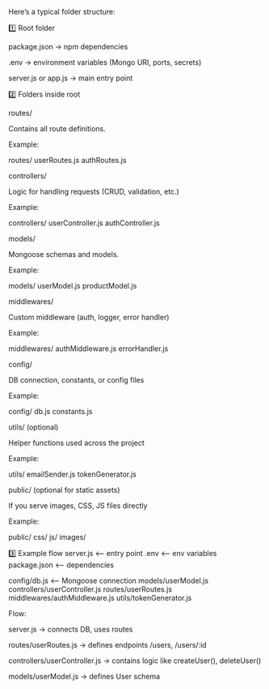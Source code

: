 Here’s a typical folder structure:

1️⃣ Root folder

package.json → npm dependencies

.env → environment variables (Mongo URI, ports, secrets)

server.js or app.js → main entry point

2️⃣ Folders inside root

routes/

Contains all route definitions.

Example:

routes/
  userRoutes.js
  authRoutes.js


controllers/

Logic for handling requests (CRUD, validation, etc.)

Example:

controllers/
  userController.js
  authController.js


models/

Mongoose schemas and models.

Example:

models/
  userModel.js
  productModel.js


middlewares/

Custom middleware (auth, logger, error handler)

Example:

middlewares/
  authMiddleware.js
  errorHandler.js


config/

DB connection, constants, or config files

Example:

config/
  db.js
  constants.js


utils/ (optional)

Helper functions used across the project

Example:

utils/
  emailSender.js
  tokenGenerator.js


public/ (optional for static assets)

If you serve images, CSS, JS files directly

Example:

public/
  css/
  js/
  images/

3️⃣ Example flow
server.js             <-- entry point
.env                  <-- env variables
package.json          <-- dependencies

config/db.js          <-- Mongoose connection
models/userModel.js
controllers/userController.js
routes/userRoutes.js
middlewares/authMiddleware.js
utils/tokenGenerator.js


Flow:

server.js → connects DB, uses routes

routes/userRoutes.js → defines endpoints /users, /users/:id

controllers/userController.js → contains logic like createUser(), deleteUser()

models/userModel.js → defines User schema
